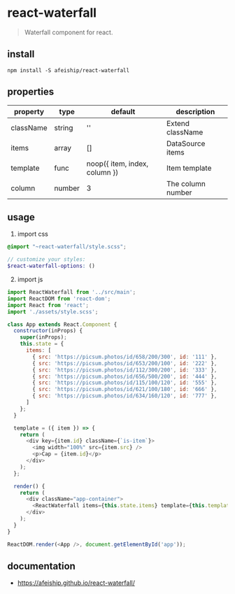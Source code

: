 # react-waterfall
> Waterfall component for react.

## install
```shell
npm install -S afeiship/react-waterfall
```

## properties
| property  | type   | default                          | description       |
| --------- | ------ | -------------------------------- | ----------------- |
| className | string | ''                               | Extend className  |
| items     | array  | []                               | DataSource items  |
| template  | func   | noop({ item, index, column }) | Item template     |
| column    | number | 3                                | The column number |

## usage
1. import css
  ```scss
  @import "~react-waterfall/style.scss";

  // customize your styles:
  $react-waterfall-options: ()
  ```
2. import js
  ```js
  import ReactWaterfall from '../src/main';
  import ReactDOM from 'react-dom';
  import React from 'react';
  import './assets/style.scss';

  class App extends React.Component {
    constructor(inProps) {
      super(inProps);
      this.state = {
        items: [
          { src: 'https://picsum.photos/id/658/200/300', id: '111' },
          { src: 'https://picsum.photos/id/653/200/100', id: '222' },
          { src: 'https://picsum.photos/id/112/300/200', id: '333' },
          { src: 'https://picsum.photos/id/656/500/200', id: '444' },
          { src: 'https://picsum.photos/id/115/100/120', id: '555' },
          { src: 'https://picsum.photos/id/621/100/180', id: '666' },
          { src: 'https://picsum.photos/id/634/160/120', id: '777' },
        ]
      };
    }

    template = ({ item }) => {
      return (
        <div key={item.id} className={`is-item`}>
          <img width="100%" src={item.src} />
          <p>Cap = {item.id}</p>
        </div>
      );
    };

    render() {
      return (
        <div className="app-container">
          <ReactWaterfall items={this.state.items} template={this.template} />
        </div>
      );
    }
  }

  ReactDOM.render(<App />, document.getElementById('app'));
  ```

## documentation
- https://afeiship.github.io/react-waterfall/
